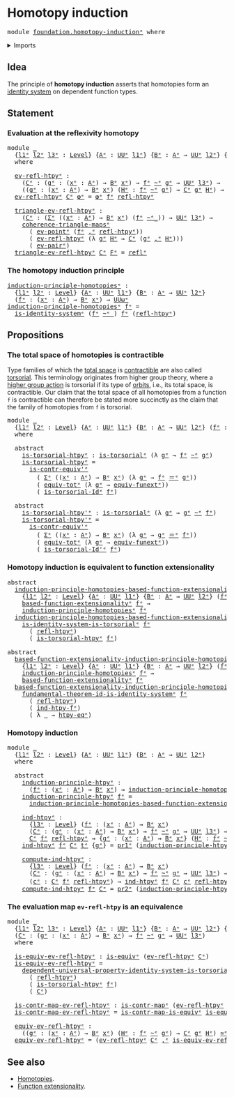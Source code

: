 # Homotopy induction

<pre class="Agda"><a id="31" class="Keyword">module</a> <a id="38" href="foundation.homotopy-induction%25E1%25B5%2589.html" class="Module">foundation.homotopy-inductionᵉ</a> <a id="69" class="Keyword">where</a>
</pre>
<details><summary>Imports</summary>

<pre class="Agda"><a id="125" class="Keyword">open</a> <a id="130" class="Keyword">import</a> <a id="137" href="foundation.dependent-pair-types%25E1%25B5%2589.html" class="Module">foundation.dependent-pair-typesᵉ</a>
<a id="170" class="Keyword">open</a> <a id="175" class="Keyword">import</a> <a id="182" href="foundation.function-extensionality%25E1%25B5%2589.html" class="Module">foundation.function-extensionalityᵉ</a>
<a id="218" class="Keyword">open</a> <a id="223" class="Keyword">import</a> <a id="230" href="foundation.identity-systems%25E1%25B5%2589.html" class="Module">foundation.identity-systemsᵉ</a>
<a id="259" class="Keyword">open</a> <a id="264" class="Keyword">import</a> <a id="271" href="foundation.universal-property-dependent-pair-types%25E1%25B5%2589.html" class="Module">foundation.universal-property-dependent-pair-typesᵉ</a>
<a id="323" class="Keyword">open</a> <a id="328" class="Keyword">import</a> <a id="335" href="foundation.universal-property-identity-systems%25E1%25B5%2589.html" class="Module">foundation.universal-property-identity-systemsᵉ</a>
<a id="383" class="Keyword">open</a> <a id="388" class="Keyword">import</a> <a id="395" href="foundation.universe-levels%25E1%25B5%2589.html" class="Module">foundation.universe-levelsᵉ</a>

<a id="424" class="Keyword">open</a> <a id="429" class="Keyword">import</a> <a id="436" href="foundation-core.commuting-triangles-of-maps%25E1%25B5%2589.html" class="Module">foundation-core.commuting-triangles-of-mapsᵉ</a>
<a id="481" class="Keyword">open</a> <a id="486" class="Keyword">import</a> <a id="493" href="foundation-core.contractible-maps%25E1%25B5%2589.html" class="Module">foundation-core.contractible-mapsᵉ</a>
<a id="528" class="Keyword">open</a> <a id="533" class="Keyword">import</a> <a id="540" href="foundation-core.contractible-types%25E1%25B5%2589.html" class="Module">foundation-core.contractible-typesᵉ</a>
<a id="576" class="Keyword">open</a> <a id="581" class="Keyword">import</a> <a id="588" href="foundation-core.equivalences%25E1%25B5%2589.html" class="Module">foundation-core.equivalencesᵉ</a>
<a id="618" class="Keyword">open</a> <a id="623" class="Keyword">import</a> <a id="630" href="foundation-core.function-types%25E1%25B5%2589.html" class="Module">foundation-core.function-typesᵉ</a>
<a id="662" class="Keyword">open</a> <a id="667" class="Keyword">import</a> <a id="674" href="foundation-core.functoriality-dependent-pair-types%25E1%25B5%2589.html" class="Module">foundation-core.functoriality-dependent-pair-typesᵉ</a>
<a id="726" class="Keyword">open</a> <a id="731" class="Keyword">import</a> <a id="738" href="foundation-core.homotopies%25E1%25B5%2589.html" class="Module">foundation-core.homotopiesᵉ</a>
<a id="766" class="Keyword">open</a> <a id="771" class="Keyword">import</a> <a id="778" href="foundation-core.identity-types%25E1%25B5%2589.html" class="Module">foundation-core.identity-typesᵉ</a>
<a id="810" class="Keyword">open</a> <a id="815" class="Keyword">import</a> <a id="822" href="foundation-core.torsorial-type-families%25E1%25B5%2589.html" class="Module">foundation-core.torsorial-type-familiesᵉ</a>
</pre>
</details>

## Idea

The principle of **homotopy induction** asserts that homotopies form an
[identity system](foundation.identity-systems.md) on dependent function types.

## Statement

### Evaluation at the reflexivity homotopy

<pre class="Agda"><a id="1107" class="Keyword">module</a> <a id="1114" href="foundation.homotopy-induction%25E1%25B5%2589.html#1114" class="Module">_</a>
  <a id="1118" class="Symbol">{</a><a id="1119" href="foundation.homotopy-induction%25E1%25B5%2589.html#1119" class="Bound">l1ᵉ</a> <a id="1123" href="foundation.homotopy-induction%25E1%25B5%2589.html#1123" class="Bound">l2ᵉ</a> <a id="1127" href="foundation.homotopy-induction%25E1%25B5%2589.html#1127" class="Bound">l3ᵉ</a> <a id="1131" class="Symbol">:</a> <a id="1133" href="Agda.Primitive.html#742" class="Postulate">Level</a><a id="1138" class="Symbol">}</a> <a id="1140" class="Symbol">{</a><a id="1141" href="foundation.homotopy-induction%25E1%25B5%2589.html#1141" class="Bound">Aᵉ</a> <a id="1144" class="Symbol">:</a> <a id="1146" href="Agda.Primitive.html#429" class="Primitive">UUᵉ</a> <a id="1150" href="foundation.homotopy-induction%25E1%25B5%2589.html#1119" class="Bound">l1ᵉ</a><a id="1153" class="Symbol">}</a> <a id="1155" class="Symbol">{</a><a id="1156" href="foundation.homotopy-induction%25E1%25B5%2589.html#1156" class="Bound">Bᵉ</a> <a id="1159" class="Symbol">:</a> <a id="1161" href="foundation.homotopy-induction%25E1%25B5%2589.html#1141" class="Bound">Aᵉ</a> <a id="1164" class="Symbol">→</a> <a id="1166" href="Agda.Primitive.html#429" class="Primitive">UUᵉ</a> <a id="1170" href="foundation.homotopy-induction%25E1%25B5%2589.html#1123" class="Bound">l2ᵉ</a><a id="1173" class="Symbol">}</a> <a id="1175" class="Symbol">{</a><a id="1176" href="foundation.homotopy-induction%25E1%25B5%2589.html#1176" class="Bound">fᵉ</a> <a id="1179" class="Symbol">:</a> <a id="1181" class="Symbol">(</a><a id="1182" href="foundation.homotopy-induction%25E1%25B5%2589.html#1182" class="Bound">xᵉ</a> <a id="1185" class="Symbol">:</a> <a id="1187" href="foundation.homotopy-induction%25E1%25B5%2589.html#1141" class="Bound">Aᵉ</a><a id="1189" class="Symbol">)</a> <a id="1191" class="Symbol">→</a> <a id="1193" href="foundation.homotopy-induction%25E1%25B5%2589.html#1156" class="Bound">Bᵉ</a> <a id="1196" href="foundation.homotopy-induction%25E1%25B5%2589.html#1182" class="Bound">xᵉ</a><a id="1198" class="Symbol">}</a>
  <a id="1202" class="Keyword">where</a>

  <a id="1211" href="foundation.homotopy-induction%25E1%25B5%2589.html#1211" class="Function">ev-refl-htpyᵉ</a> <a id="1225" class="Symbol">:</a>
    <a id="1231" class="Symbol">(</a><a id="1232" href="foundation.homotopy-induction%25E1%25B5%2589.html#1232" class="Bound">Cᵉ</a> <a id="1235" class="Symbol">:</a> <a id="1237" class="Symbol">(</a><a id="1238" href="foundation.homotopy-induction%25E1%25B5%2589.html#1238" class="Bound">gᵉ</a> <a id="1241" class="Symbol">:</a> <a id="1243" class="Symbol">(</a><a id="1244" href="foundation.homotopy-induction%25E1%25B5%2589.html#1244" class="Bound">xᵉ</a> <a id="1247" class="Symbol">:</a> <a id="1249" href="foundation.homotopy-induction%25E1%25B5%2589.html#1141" class="Bound">Aᵉ</a><a id="1251" class="Symbol">)</a> <a id="1253" class="Symbol">→</a> <a id="1255" href="foundation.homotopy-induction%25E1%25B5%2589.html#1156" class="Bound">Bᵉ</a> <a id="1258" href="foundation.homotopy-induction%25E1%25B5%2589.html#1244" class="Bound">xᵉ</a><a id="1260" class="Symbol">)</a> <a id="1262" class="Symbol">→</a> <a id="1264" href="foundation.homotopy-induction%25E1%25B5%2589.html#1176" class="Bound">fᵉ</a> <a id="1267" href="foundation-core.homotopies%25E1%25B5%2589.html#2800" class="Function Operator">~ᵉ</a> <a id="1270" href="foundation.homotopy-induction%25E1%25B5%2589.html#1238" class="Bound">gᵉ</a> <a id="1273" class="Symbol">→</a> <a id="1275" href="Agda.Primitive.html#429" class="Primitive">UUᵉ</a> <a id="1279" href="foundation.homotopy-induction%25E1%25B5%2589.html#1127" class="Bound">l3ᵉ</a><a id="1282" class="Symbol">)</a> <a id="1284" class="Symbol">→</a>
    <a id="1290" class="Symbol">((</a><a id="1292" href="foundation.homotopy-induction%25E1%25B5%2589.html#1292" class="Bound">gᵉ</a> <a id="1295" class="Symbol">:</a> <a id="1297" class="Symbol">(</a><a id="1298" href="foundation.homotopy-induction%25E1%25B5%2589.html#1298" class="Bound">xᵉ</a> <a id="1301" class="Symbol">:</a> <a id="1303" href="foundation.homotopy-induction%25E1%25B5%2589.html#1141" class="Bound">Aᵉ</a><a id="1305" class="Symbol">)</a> <a id="1307" class="Symbol">→</a> <a id="1309" href="foundation.homotopy-induction%25E1%25B5%2589.html#1156" class="Bound">Bᵉ</a> <a id="1312" href="foundation.homotopy-induction%25E1%25B5%2589.html#1298" class="Bound">xᵉ</a><a id="1314" class="Symbol">)</a> <a id="1316" class="Symbol">(</a><a id="1317" href="foundation.homotopy-induction%25E1%25B5%2589.html#1317" class="Bound">Hᵉ</a> <a id="1320" class="Symbol">:</a> <a id="1322" href="foundation.homotopy-induction%25E1%25B5%2589.html#1176" class="Bound">fᵉ</a> <a id="1325" href="foundation-core.homotopies%25E1%25B5%2589.html#2800" class="Function Operator">~ᵉ</a> <a id="1328" href="foundation.homotopy-induction%25E1%25B5%2589.html#1292" class="Bound">gᵉ</a><a id="1330" class="Symbol">)</a> <a id="1332" class="Symbol">→</a> <a id="1334" href="foundation.homotopy-induction%25E1%25B5%2589.html#1232" class="Bound">Cᵉ</a> <a id="1337" href="foundation.homotopy-induction%25E1%25B5%2589.html#1292" class="Bound">gᵉ</a> <a id="1340" href="foundation.homotopy-induction%25E1%25B5%2589.html#1317" class="Bound">Hᵉ</a><a id="1342" class="Symbol">)</a> <a id="1344" class="Symbol">→</a> <a id="1346" href="foundation.homotopy-induction%25E1%25B5%2589.html#1232" class="Bound">Cᵉ</a> <a id="1349" href="foundation.homotopy-induction%25E1%25B5%2589.html#1176" class="Bound">fᵉ</a> <a id="1352" href="foundation-core.homotopies%25E1%25B5%2589.html#3017" class="Function">refl-htpyᵉ</a>
  <a id="1365" href="foundation.homotopy-induction%25E1%25B5%2589.html#1211" class="Function">ev-refl-htpyᵉ</a> <a id="1379" href="foundation.homotopy-induction%25E1%25B5%2589.html#1379" class="Bound">Cᵉ</a> <a id="1382" href="foundation.homotopy-induction%25E1%25B5%2589.html#1382" class="Bound">φᵉ</a> <a id="1385" class="Symbol">=</a> <a id="1387" href="foundation.homotopy-induction%25E1%25B5%2589.html#1382" class="Bound">φᵉ</a> <a id="1390" href="foundation.homotopy-induction%25E1%25B5%2589.html#1176" class="Bound">fᵉ</a> <a id="1393" href="foundation-core.homotopies%25E1%25B5%2589.html#3017" class="Function">refl-htpyᵉ</a>

  <a id="1407" href="foundation.homotopy-induction%25E1%25B5%2589.html#1407" class="Function">triangle-ev-refl-htpyᵉ</a> <a id="1430" class="Symbol">:</a>
    <a id="1436" class="Symbol">(</a><a id="1437" href="foundation.homotopy-induction%25E1%25B5%2589.html#1437" class="Bound">Cᵉ</a> <a id="1440" class="Symbol">:</a> <a id="1442" class="Symbol">(</a><a id="1443" href="foundation.dependent-pair-types%25E1%25B5%2589.html#585" class="Record">Σᵉ</a> <a id="1446" class="Symbol">((</a><a id="1448" href="foundation.homotopy-induction%25E1%25B5%2589.html#1448" class="Bound">xᵉ</a> <a id="1451" class="Symbol">:</a> <a id="1453" href="foundation.homotopy-induction%25E1%25B5%2589.html#1141" class="Bound">Aᵉ</a><a id="1455" class="Symbol">)</a> <a id="1457" class="Symbol">→</a> <a id="1459" href="foundation.homotopy-induction%25E1%25B5%2589.html#1156" class="Bound">Bᵉ</a> <a id="1462" href="foundation.homotopy-induction%25E1%25B5%2589.html#1448" class="Bound">xᵉ</a><a id="1464" class="Symbol">)</a> <a id="1466" class="Symbol">(</a><a id="1467" href="foundation.homotopy-induction%25E1%25B5%2589.html#1176" class="Bound">fᵉ</a> <a id="1470" href="foundation-core.homotopies%25E1%25B5%2589.html#2800" class="Function Operator">~ᵉ_</a><a id="1473" class="Symbol">))</a> <a id="1476" class="Symbol">→</a> <a id="1478" href="Agda.Primitive.html#429" class="Primitive">UUᵉ</a> <a id="1482" href="foundation.homotopy-induction%25E1%25B5%2589.html#1127" class="Bound">l3ᵉ</a><a id="1485" class="Symbol">)</a> <a id="1487" class="Symbol">→</a>
    <a id="1493" href="foundation-core.commuting-triangles-of-maps%25E1%25B5%2589.html#886" class="Function">coherence-triangle-mapsᵉ</a>
      <a id="1524" class="Symbol">(</a> <a id="1526" href="foundation-core.function-types%25E1%25B5%2589.html#741" class="Function">ev-pointᵉ</a> <a id="1536" class="Symbol">(</a><a id="1537" href="foundation.homotopy-induction%25E1%25B5%2589.html#1176" class="Bound">fᵉ</a> <a id="1540" href="foundation.dependent-pair-types%25E1%25B5%2589.html#788" class="InductiveConstructor Operator">,ᵉ</a> <a id="1543" href="foundation-core.homotopies%25E1%25B5%2589.html#3017" class="Function">refl-htpyᵉ</a><a id="1553" class="Symbol">))</a>
      <a id="1562" class="Symbol">(</a> <a id="1564" href="foundation.homotopy-induction%25E1%25B5%2589.html#1211" class="Function">ev-refl-htpyᵉ</a> <a id="1578" class="Symbol">(λ</a> <a id="1581" href="foundation.homotopy-induction%25E1%25B5%2589.html#1581" class="Bound">gᵉ</a> <a id="1584" href="foundation.homotopy-induction%25E1%25B5%2589.html#1584" class="Bound">Hᵉ</a> <a id="1587" class="Symbol">→</a> <a id="1589" href="foundation.homotopy-induction%25E1%25B5%2589.html#1437" class="Bound">Cᵉ</a> <a id="1592" class="Symbol">(</a><a id="1593" href="foundation.homotopy-induction%25E1%25B5%2589.html#1581" class="Bound">gᵉ</a> <a id="1596" href="foundation.dependent-pair-types%25E1%25B5%2589.html#788" class="InductiveConstructor Operator">,ᵉ</a> <a id="1599" href="foundation.homotopy-induction%25E1%25B5%2589.html#1584" class="Bound">Hᵉ</a><a id="1601" class="Symbol">)))</a>
      <a id="1611" class="Symbol">(</a> <a id="1613" href="foundation.dependent-pair-types%25E1%25B5%2589.html#1350" class="Function">ev-pairᵉ</a><a id="1621" class="Symbol">)</a>
  <a id="1625" href="foundation.homotopy-induction%25E1%25B5%2589.html#1407" class="Function">triangle-ev-refl-htpyᵉ</a> <a id="1648" href="foundation.homotopy-induction%25E1%25B5%2589.html#1648" class="Bound">Cᵉ</a> <a id="1651" href="foundation.homotopy-induction%25E1%25B5%2589.html#1651" class="Bound">Fᵉ</a> <a id="1654" class="Symbol">=</a> <a id="1656" href="foundation-core.identity-types%25E1%25B5%2589.html#2694" class="InductiveConstructor">reflᵉ</a>
</pre>
### The homotopy induction principle

<pre class="Agda"><a id="induction-principle-homotopiesᵉ"></a><a id="1713" href="foundation.homotopy-induction%25E1%25B5%2589.html#1713" class="Function">induction-principle-homotopiesᵉ</a> <a id="1745" class="Symbol">:</a>
  <a id="1749" class="Symbol">{</a><a id="1750" href="foundation.homotopy-induction%25E1%25B5%2589.html#1750" class="Bound">l1ᵉ</a> <a id="1754" href="foundation.homotopy-induction%25E1%25B5%2589.html#1754" class="Bound">l2ᵉ</a> <a id="1758" class="Symbol">:</a> <a id="1760" href="Agda.Primitive.html#742" class="Postulate">Level</a><a id="1765" class="Symbol">}</a> <a id="1767" class="Symbol">{</a><a id="1768" href="foundation.homotopy-induction%25E1%25B5%2589.html#1768" class="Bound">Aᵉ</a> <a id="1771" class="Symbol">:</a> <a id="1773" href="Agda.Primitive.html#429" class="Primitive">UUᵉ</a> <a id="1777" href="foundation.homotopy-induction%25E1%25B5%2589.html#1750" class="Bound">l1ᵉ</a><a id="1780" class="Symbol">}</a> <a id="1782" class="Symbol">{</a><a id="1783" href="foundation.homotopy-induction%25E1%25B5%2589.html#1783" class="Bound">Bᵉ</a> <a id="1786" class="Symbol">:</a> <a id="1788" href="foundation.homotopy-induction%25E1%25B5%2589.html#1768" class="Bound">Aᵉ</a> <a id="1791" class="Symbol">→</a> <a id="1793" href="Agda.Primitive.html#429" class="Primitive">UUᵉ</a> <a id="1797" href="foundation.homotopy-induction%25E1%25B5%2589.html#1754" class="Bound">l2ᵉ</a><a id="1800" class="Symbol">}</a>
  <a id="1804" class="Symbol">(</a><a id="1805" href="foundation.homotopy-induction%25E1%25B5%2589.html#1805" class="Bound">fᵉ</a> <a id="1808" class="Symbol">:</a> <a id="1810" class="Symbol">(</a><a id="1811" href="foundation.homotopy-induction%25E1%25B5%2589.html#1811" class="Bound">xᵉ</a> <a id="1814" class="Symbol">:</a> <a id="1816" href="foundation.homotopy-induction%25E1%25B5%2589.html#1768" class="Bound">Aᵉ</a><a id="1818" class="Symbol">)</a> <a id="1820" class="Symbol">→</a> <a id="1822" href="foundation.homotopy-induction%25E1%25B5%2589.html#1783" class="Bound">Bᵉ</a> <a id="1825" href="foundation.homotopy-induction%25E1%25B5%2589.html#1811" class="Bound">xᵉ</a><a id="1827" class="Symbol">)</a> <a id="1829" class="Symbol">→</a> <a id="1831" href="Agda.Primitive.html#553" class="Primitive">UUωᵉ</a>
<a id="1836" href="foundation.homotopy-induction%25E1%25B5%2589.html#1713" class="Function">induction-principle-homotopiesᵉ</a> <a id="1868" href="foundation.homotopy-induction%25E1%25B5%2589.html#1868" class="Bound">fᵉ</a> <a id="1871" class="Symbol">=</a>
  <a id="1875" href="foundation.identity-systems%25E1%25B5%2589.html#2158" class="Function">is-identity-systemᵉ</a> <a id="1895" class="Symbol">(</a><a id="1896" href="foundation.homotopy-induction%25E1%25B5%2589.html#1868" class="Bound">fᵉ</a> <a id="1899" href="foundation-core.homotopies%25E1%25B5%2589.html#2800" class="Function Operator">~ᵉ_</a><a id="1902" class="Symbol">)</a> <a id="1904" href="foundation.homotopy-induction%25E1%25B5%2589.html#1868" class="Bound">fᵉ</a> <a id="1907" class="Symbol">(</a><a id="1908" href="foundation-core.homotopies%25E1%25B5%2589.html#3017" class="Function">refl-htpyᵉ</a><a id="1918" class="Symbol">)</a>
</pre>
## Propositions

### The total space of homotopies is contractible

Type families of which the [total space](foundation.dependent-pair-types.md) is
[contractible](foundation-core.contractible-types.md) are also called
[torsorial](foundation-core.torsorial-type-families.md). This terminology
originates from higher group theory, where a
[higher group action](higher-group-theory.higher-group-actions.md) is torsorial
if its type of [orbits](higher-group-theory.orbits-higher-group-actions.md),
i.e., its total space, is contractible. Our claim that the total space of all
homotopies from a function `f` is contractible can therefore be stated more
succinctly as the claim that the family of homotopies from `f` is torsorial.

<pre class="Agda"><a id="2659" class="Keyword">module</a> <a id="2666" href="foundation.homotopy-induction%25E1%25B5%2589.html#2666" class="Module">_</a>
  <a id="2670" class="Symbol">{</a><a id="2671" href="foundation.homotopy-induction%25E1%25B5%2589.html#2671" class="Bound">l1ᵉ</a> <a id="2675" href="foundation.homotopy-induction%25E1%25B5%2589.html#2675" class="Bound">l2ᵉ</a> <a id="2679" class="Symbol">:</a> <a id="2681" href="Agda.Primitive.html#742" class="Postulate">Level</a><a id="2686" class="Symbol">}</a> <a id="2688" class="Symbol">{</a><a id="2689" href="foundation.homotopy-induction%25E1%25B5%2589.html#2689" class="Bound">Aᵉ</a> <a id="2692" class="Symbol">:</a> <a id="2694" href="Agda.Primitive.html#429" class="Primitive">UUᵉ</a> <a id="2698" href="foundation.homotopy-induction%25E1%25B5%2589.html#2671" class="Bound">l1ᵉ</a><a id="2701" class="Symbol">}</a> <a id="2703" class="Symbol">{</a><a id="2704" href="foundation.homotopy-induction%25E1%25B5%2589.html#2704" class="Bound">Bᵉ</a> <a id="2707" class="Symbol">:</a> <a id="2709" href="foundation.homotopy-induction%25E1%25B5%2589.html#2689" class="Bound">Aᵉ</a> <a id="2712" class="Symbol">→</a> <a id="2714" href="Agda.Primitive.html#429" class="Primitive">UUᵉ</a> <a id="2718" href="foundation.homotopy-induction%25E1%25B5%2589.html#2675" class="Bound">l2ᵉ</a><a id="2721" class="Symbol">}</a> <a id="2723" class="Symbol">(</a><a id="2724" href="foundation.homotopy-induction%25E1%25B5%2589.html#2724" class="Bound">fᵉ</a> <a id="2727" class="Symbol">:</a> <a id="2729" class="Symbol">(</a><a id="2730" href="foundation.homotopy-induction%25E1%25B5%2589.html#2730" class="Bound">xᵉ</a> <a id="2733" class="Symbol">:</a> <a id="2735" href="foundation.homotopy-induction%25E1%25B5%2589.html#2689" class="Bound">Aᵉ</a><a id="2737" class="Symbol">)</a> <a id="2739" class="Symbol">→</a> <a id="2741" href="foundation.homotopy-induction%25E1%25B5%2589.html#2704" class="Bound">Bᵉ</a> <a id="2744" href="foundation.homotopy-induction%25E1%25B5%2589.html#2730" class="Bound">xᵉ</a><a id="2746" class="Symbol">)</a>
  <a id="2750" class="Keyword">where</a>

  <a id="2759" class="Keyword">abstract</a>
    <a id="2772" href="foundation.homotopy-induction%25E1%25B5%2589.html#2772" class="Function">is-torsorial-htpyᵉ</a> <a id="2791" class="Symbol">:</a> <a id="2793" href="foundation-core.torsorial-type-families%25E1%25B5%2589.html#2479" class="Function">is-torsorialᵉ</a> <a id="2807" class="Symbol">(λ</a> <a id="2810" href="foundation.homotopy-induction%25E1%25B5%2589.html#2810" class="Bound">gᵉ</a> <a id="2813" class="Symbol">→</a> <a id="2815" href="foundation.homotopy-induction%25E1%25B5%2589.html#2724" class="Bound">fᵉ</a> <a id="2818" href="foundation-core.homotopies%25E1%25B5%2589.html#2800" class="Function Operator">~ᵉ</a> <a id="2821" href="foundation.homotopy-induction%25E1%25B5%2589.html#2810" class="Bound">gᵉ</a><a id="2823" class="Symbol">)</a>
    <a id="2829" href="foundation.homotopy-induction%25E1%25B5%2589.html#2772" class="Function">is-torsorial-htpyᵉ</a> <a id="2848" class="Symbol">=</a>
      <a id="2856" href="foundation-core.contractible-types%25E1%25B5%2589.html#3162" class="Function">is-contr-equiv&#39;ᵉ</a>
        <a id="2881" class="Symbol">(</a> <a id="2883" href="foundation.dependent-pair-types%25E1%25B5%2589.html#585" class="Record">Σᵉ</a> <a id="2886" class="Symbol">((</a><a id="2888" href="foundation.homotopy-induction%25E1%25B5%2589.html#2888" class="Bound">xᵉ</a> <a id="2891" class="Symbol">:</a> <a id="2893" href="foundation.homotopy-induction%25E1%25B5%2589.html#2689" class="Bound">Aᵉ</a><a id="2895" class="Symbol">)</a> <a id="2897" class="Symbol">→</a> <a id="2899" href="foundation.homotopy-induction%25E1%25B5%2589.html#2704" class="Bound">Bᵉ</a> <a id="2902" href="foundation.homotopy-induction%25E1%25B5%2589.html#2888" class="Bound">xᵉ</a><a id="2904" class="Symbol">)</a> <a id="2906" class="Symbol">(λ</a> <a id="2909" href="foundation.homotopy-induction%25E1%25B5%2589.html#2909" class="Bound">gᵉ</a> <a id="2912" class="Symbol">→</a> <a id="2914" href="foundation.homotopy-induction%25E1%25B5%2589.html#2724" class="Bound">fᵉ</a> <a id="2917" href="foundation-core.identity-types%25E1%25B5%2589.html#2730" class="Function Operator">＝ᵉ</a> <a id="2920" href="foundation.homotopy-induction%25E1%25B5%2589.html#2909" class="Bound">gᵉ</a><a id="2922" class="Symbol">))</a>
        <a id="2933" class="Symbol">(</a> <a id="2935" href="foundation-core.functoriality-dependent-pair-types%25E1%25B5%2589.html#7790" class="Function">equiv-totᵉ</a> <a id="2946" class="Symbol">(λ</a> <a id="2949" href="foundation.homotopy-induction%25E1%25B5%2589.html#2949" class="Bound">gᵉ</a> <a id="2952" class="Symbol">→</a> <a id="2954" href="foundation.function-extensionality%25E1%25B5%2589.html#4590" class="Function">equiv-funextᵉ</a><a id="2967" class="Symbol">))</a>
        <a id="2978" class="Symbol">(</a> <a id="2980" href="foundation-core.torsorial-type-families%25E1%25B5%2589.html#2927" class="Function">is-torsorial-Idᵉ</a> <a id="2997" href="foundation.homotopy-induction%25E1%25B5%2589.html#2724" class="Bound">fᵉ</a><a id="2999" class="Symbol">)</a>

  <a id="3004" class="Keyword">abstract</a>
    <a id="3017" href="foundation.homotopy-induction%25E1%25B5%2589.html#3017" class="Function">is-torsorial-htpy&#39;ᵉ</a> <a id="3037" class="Symbol">:</a> <a id="3039" href="foundation-core.torsorial-type-families%25E1%25B5%2589.html#2479" class="Function">is-torsorialᵉ</a> <a id="3053" class="Symbol">(λ</a> <a id="3056" href="foundation.homotopy-induction%25E1%25B5%2589.html#3056" class="Bound">gᵉ</a> <a id="3059" class="Symbol">→</a> <a id="3061" href="foundation.homotopy-induction%25E1%25B5%2589.html#3056" class="Bound">gᵉ</a> <a id="3064" href="foundation-core.homotopies%25E1%25B5%2589.html#2800" class="Function Operator">~ᵉ</a> <a id="3067" href="foundation.homotopy-induction%25E1%25B5%2589.html#2724" class="Bound">fᵉ</a><a id="3069" class="Symbol">)</a>
    <a id="3075" href="foundation.homotopy-induction%25E1%25B5%2589.html#3017" class="Function">is-torsorial-htpy&#39;ᵉ</a> <a id="3095" class="Symbol">=</a>
      <a id="3103" href="foundation-core.contractible-types%25E1%25B5%2589.html#3162" class="Function">is-contr-equiv&#39;ᵉ</a>
        <a id="3128" class="Symbol">(</a> <a id="3130" href="foundation.dependent-pair-types%25E1%25B5%2589.html#585" class="Record">Σᵉ</a> <a id="3133" class="Symbol">((</a><a id="3135" href="foundation.homotopy-induction%25E1%25B5%2589.html#3135" class="Bound">xᵉ</a> <a id="3138" class="Symbol">:</a> <a id="3140" href="foundation.homotopy-induction%25E1%25B5%2589.html#2689" class="Bound">Aᵉ</a><a id="3142" class="Symbol">)</a> <a id="3144" class="Symbol">→</a> <a id="3146" href="foundation.homotopy-induction%25E1%25B5%2589.html#2704" class="Bound">Bᵉ</a> <a id="3149" href="foundation.homotopy-induction%25E1%25B5%2589.html#3135" class="Bound">xᵉ</a><a id="3151" class="Symbol">)</a> <a id="3153" class="Symbol">(λ</a> <a id="3156" href="foundation.homotopy-induction%25E1%25B5%2589.html#3156" class="Bound">gᵉ</a> <a id="3159" class="Symbol">→</a> <a id="3161" href="foundation.homotopy-induction%25E1%25B5%2589.html#3156" class="Bound">gᵉ</a> <a id="3164" href="foundation-core.identity-types%25E1%25B5%2589.html#2730" class="Function Operator">＝ᵉ</a> <a id="3167" href="foundation.homotopy-induction%25E1%25B5%2589.html#2724" class="Bound">fᵉ</a><a id="3169" class="Symbol">))</a>
        <a id="3180" class="Symbol">(</a> <a id="3182" href="foundation-core.functoriality-dependent-pair-types%25E1%25B5%2589.html#7790" class="Function">equiv-totᵉ</a> <a id="3193" class="Symbol">(λ</a> <a id="3196" href="foundation.homotopy-induction%25E1%25B5%2589.html#3196" class="Bound">gᵉ</a> <a id="3199" class="Symbol">→</a> <a id="3201" href="foundation.function-extensionality%25E1%25B5%2589.html#4590" class="Function">equiv-funextᵉ</a><a id="3214" class="Symbol">))</a>
        <a id="3225" class="Symbol">(</a> <a id="3227" href="foundation-core.torsorial-type-families%25E1%25B5%2589.html#3149" class="Function">is-torsorial-Id&#39;ᵉ</a> <a id="3245" href="foundation.homotopy-induction%25E1%25B5%2589.html#2724" class="Bound">fᵉ</a><a id="3247" class="Symbol">)</a>
</pre>
### Homotopy induction is equivalent to function extensionality

<pre class="Agda"><a id="3327" class="Keyword">abstract</a>
  <a id="induction-principle-homotopies-based-function-extensionalityᵉ"></a><a id="3338" href="foundation.homotopy-induction%25E1%25B5%2589.html#3338" class="Function">induction-principle-homotopies-based-function-extensionalityᵉ</a> <a id="3400" class="Symbol">:</a>
    <a id="3406" class="Symbol">{</a><a id="3407" href="foundation.homotopy-induction%25E1%25B5%2589.html#3407" class="Bound">l1ᵉ</a> <a id="3411" href="foundation.homotopy-induction%25E1%25B5%2589.html#3411" class="Bound">l2ᵉ</a> <a id="3415" class="Symbol">:</a> <a id="3417" href="Agda.Primitive.html#742" class="Postulate">Level</a><a id="3422" class="Symbol">}</a> <a id="3424" class="Symbol">{</a><a id="3425" href="foundation.homotopy-induction%25E1%25B5%2589.html#3425" class="Bound">Aᵉ</a> <a id="3428" class="Symbol">:</a> <a id="3430" href="Agda.Primitive.html#429" class="Primitive">UUᵉ</a> <a id="3434" href="foundation.homotopy-induction%25E1%25B5%2589.html#3407" class="Bound">l1ᵉ</a><a id="3437" class="Symbol">}</a> <a id="3439" class="Symbol">{</a><a id="3440" href="foundation.homotopy-induction%25E1%25B5%2589.html#3440" class="Bound">Bᵉ</a> <a id="3443" class="Symbol">:</a> <a id="3445" href="foundation.homotopy-induction%25E1%25B5%2589.html#3425" class="Bound">Aᵉ</a> <a id="3448" class="Symbol">→</a> <a id="3450" href="Agda.Primitive.html#429" class="Primitive">UUᵉ</a> <a id="3454" href="foundation.homotopy-induction%25E1%25B5%2589.html#3411" class="Bound">l2ᵉ</a><a id="3457" class="Symbol">}</a> <a id="3459" class="Symbol">(</a><a id="3460" href="foundation.homotopy-induction%25E1%25B5%2589.html#3460" class="Bound">fᵉ</a> <a id="3463" class="Symbol">:</a> <a id="3465" class="Symbol">(</a><a id="3466" href="foundation.homotopy-induction%25E1%25B5%2589.html#3466" class="Bound">xᵉ</a> <a id="3469" class="Symbol">:</a> <a id="3471" href="foundation.homotopy-induction%25E1%25B5%2589.html#3425" class="Bound">Aᵉ</a><a id="3473" class="Symbol">)</a> <a id="3475" class="Symbol">→</a> <a id="3477" href="foundation.homotopy-induction%25E1%25B5%2589.html#3440" class="Bound">Bᵉ</a> <a id="3480" href="foundation.homotopy-induction%25E1%25B5%2589.html#3466" class="Bound">xᵉ</a><a id="3482" class="Symbol">)</a> <a id="3484" class="Symbol">→</a>
    <a id="3490" href="foundation.function-extensionality%25E1%25B5%2589.html#2840" class="Function">based-function-extensionalityᵉ</a> <a id="3521" href="foundation.homotopy-induction%25E1%25B5%2589.html#3460" class="Bound">fᵉ</a> <a id="3524" class="Symbol">→</a>
    <a id="3530" href="foundation.homotopy-induction%25E1%25B5%2589.html#1713" class="Function">induction-principle-homotopiesᵉ</a> <a id="3562" href="foundation.homotopy-induction%25E1%25B5%2589.html#3460" class="Bound">fᵉ</a>
  <a id="3567" href="foundation.homotopy-induction%25E1%25B5%2589.html#3338" class="Function">induction-principle-homotopies-based-function-extensionalityᵉ</a> <a id="3629" href="foundation.homotopy-induction%25E1%25B5%2589.html#3629" class="Bound">fᵉ</a> <a id="3632" href="foundation.homotopy-induction%25E1%25B5%2589.html#3632" class="Bound">funext-fᵉ</a> <a id="3642" class="Symbol">=</a>
    <a id="3648" href="foundation.identity-systems%25E1%25B5%2589.html#3444" class="Function">is-identity-system-is-torsorialᵉ</a> <a id="3681" href="foundation.homotopy-induction%25E1%25B5%2589.html#3629" class="Bound">fᵉ</a>
      <a id="3690" class="Symbol">(</a> <a id="3692" href="foundation-core.homotopies%25E1%25B5%2589.html#3017" class="Function">refl-htpyᵉ</a><a id="3702" class="Symbol">)</a>
      <a id="3710" class="Symbol">(</a> <a id="3712" href="foundation.homotopy-induction%25E1%25B5%2589.html#2772" class="Function">is-torsorial-htpyᵉ</a> <a id="3731" href="foundation.homotopy-induction%25E1%25B5%2589.html#3629" class="Bound">fᵉ</a><a id="3733" class="Symbol">)</a>

<a id="3736" class="Keyword">abstract</a>
  <a id="based-function-extensionality-induction-principle-homotopiesᵉ"></a><a id="3747" href="foundation.homotopy-induction%25E1%25B5%2589.html#3747" class="Function">based-function-extensionality-induction-principle-homotopiesᵉ</a> <a id="3809" class="Symbol">:</a>
    <a id="3815" class="Symbol">{</a><a id="3816" href="foundation.homotopy-induction%25E1%25B5%2589.html#3816" class="Bound">l1ᵉ</a> <a id="3820" href="foundation.homotopy-induction%25E1%25B5%2589.html#3820" class="Bound">l2ᵉ</a> <a id="3824" class="Symbol">:</a> <a id="3826" href="Agda.Primitive.html#742" class="Postulate">Level</a><a id="3831" class="Symbol">}</a> <a id="3833" class="Symbol">{</a><a id="3834" href="foundation.homotopy-induction%25E1%25B5%2589.html#3834" class="Bound">Aᵉ</a> <a id="3837" class="Symbol">:</a> <a id="3839" href="Agda.Primitive.html#429" class="Primitive">UUᵉ</a> <a id="3843" href="foundation.homotopy-induction%25E1%25B5%2589.html#3816" class="Bound">l1ᵉ</a><a id="3846" class="Symbol">}</a> <a id="3848" class="Symbol">{</a><a id="3849" href="foundation.homotopy-induction%25E1%25B5%2589.html#3849" class="Bound">Bᵉ</a> <a id="3852" class="Symbol">:</a> <a id="3854" href="foundation.homotopy-induction%25E1%25B5%2589.html#3834" class="Bound">Aᵉ</a> <a id="3857" class="Symbol">→</a> <a id="3859" href="Agda.Primitive.html#429" class="Primitive">UUᵉ</a> <a id="3863" href="foundation.homotopy-induction%25E1%25B5%2589.html#3820" class="Bound">l2ᵉ</a><a id="3866" class="Symbol">}</a> <a id="3868" class="Symbol">(</a><a id="3869" href="foundation.homotopy-induction%25E1%25B5%2589.html#3869" class="Bound">fᵉ</a> <a id="3872" class="Symbol">:</a> <a id="3874" class="Symbol">(</a><a id="3875" href="foundation.homotopy-induction%25E1%25B5%2589.html#3875" class="Bound">xᵉ</a> <a id="3878" class="Symbol">:</a> <a id="3880" href="foundation.homotopy-induction%25E1%25B5%2589.html#3834" class="Bound">Aᵉ</a><a id="3882" class="Symbol">)</a> <a id="3884" class="Symbol">→</a> <a id="3886" href="foundation.homotopy-induction%25E1%25B5%2589.html#3849" class="Bound">Bᵉ</a> <a id="3889" href="foundation.homotopy-induction%25E1%25B5%2589.html#3875" class="Bound">xᵉ</a><a id="3891" class="Symbol">)</a> <a id="3893" class="Symbol">→</a>
    <a id="3899" href="foundation.homotopy-induction%25E1%25B5%2589.html#1713" class="Function">induction-principle-homotopiesᵉ</a> <a id="3931" href="foundation.homotopy-induction%25E1%25B5%2589.html#3869" class="Bound">fᵉ</a> <a id="3934" class="Symbol">→</a>
    <a id="3940" href="foundation.function-extensionality%25E1%25B5%2589.html#2840" class="Function">based-function-extensionalityᵉ</a> <a id="3971" href="foundation.homotopy-induction%25E1%25B5%2589.html#3869" class="Bound">fᵉ</a>
  <a id="3976" href="foundation.homotopy-induction%25E1%25B5%2589.html#3747" class="Function">based-function-extensionality-induction-principle-homotopiesᵉ</a> <a id="4038" href="foundation.homotopy-induction%25E1%25B5%2589.html#4038" class="Bound">fᵉ</a> <a id="4041" href="foundation.homotopy-induction%25E1%25B5%2589.html#4041" class="Bound">ind-htpy-fᵉ</a> <a id="4053" class="Symbol">=</a>
    <a id="4059" href="foundation.identity-systems%25E1%25B5%2589.html#4021" class="Function">fundamental-theorem-id-is-identity-systemᵉ</a> <a id="4102" href="foundation.homotopy-induction%25E1%25B5%2589.html#4038" class="Bound">fᵉ</a>
      <a id="4111" class="Symbol">(</a> <a id="4113" href="foundation-core.homotopies%25E1%25B5%2589.html#3017" class="Function">refl-htpyᵉ</a><a id="4123" class="Symbol">)</a>
      <a id="4131" class="Symbol">(</a> <a id="4133" href="foundation.homotopy-induction%25E1%25B5%2589.html#4041" class="Bound">ind-htpy-fᵉ</a><a id="4144" class="Symbol">)</a>
      <a id="4152" class="Symbol">(</a> <a id="4154" class="Symbol">λ</a> <a id="4156" href="foundation.homotopy-induction%25E1%25B5%2589.html#4156" class="Bound">_</a> <a id="4158" class="Symbol">→</a> <a id="4160" href="foundation.function-extensionality%25E1%25B5%2589.html#1919" class="Function">htpy-eqᵉ</a><a id="4168" class="Symbol">)</a>
</pre>
### Homotopy induction

<pre class="Agda"><a id="4207" class="Keyword">module</a> <a id="4214" href="foundation.homotopy-induction%25E1%25B5%2589.html#4214" class="Module">_</a>
  <a id="4218" class="Symbol">{</a><a id="4219" href="foundation.homotopy-induction%25E1%25B5%2589.html#4219" class="Bound">l1ᵉ</a> <a id="4223" href="foundation.homotopy-induction%25E1%25B5%2589.html#4223" class="Bound">l2ᵉ</a> <a id="4227" class="Symbol">:</a> <a id="4229" href="Agda.Primitive.html#742" class="Postulate">Level</a><a id="4234" class="Symbol">}</a> <a id="4236" class="Symbol">{</a><a id="4237" href="foundation.homotopy-induction%25E1%25B5%2589.html#4237" class="Bound">Aᵉ</a> <a id="4240" class="Symbol">:</a> <a id="4242" href="Agda.Primitive.html#429" class="Primitive">UUᵉ</a> <a id="4246" href="foundation.homotopy-induction%25E1%25B5%2589.html#4219" class="Bound">l1ᵉ</a><a id="4249" class="Symbol">}</a> <a id="4251" class="Symbol">{</a><a id="4252" href="foundation.homotopy-induction%25E1%25B5%2589.html#4252" class="Bound">Bᵉ</a> <a id="4255" class="Symbol">:</a> <a id="4257" href="foundation.homotopy-induction%25E1%25B5%2589.html#4237" class="Bound">Aᵉ</a> <a id="4260" class="Symbol">→</a> <a id="4262" href="Agda.Primitive.html#429" class="Primitive">UUᵉ</a> <a id="4266" href="foundation.homotopy-induction%25E1%25B5%2589.html#4223" class="Bound">l2ᵉ</a><a id="4269" class="Symbol">}</a>
  <a id="4273" class="Keyword">where</a>

  <a id="4282" class="Keyword">abstract</a>
    <a id="4295" href="foundation.homotopy-induction%25E1%25B5%2589.html#4295" class="Function">induction-principle-htpyᵉ</a> <a id="4321" class="Symbol">:</a>
      <a id="4329" class="Symbol">(</a><a id="4330" href="foundation.homotopy-induction%25E1%25B5%2589.html#4330" class="Bound">fᵉ</a> <a id="4333" class="Symbol">:</a> <a id="4335" class="Symbol">(</a><a id="4336" href="foundation.homotopy-induction%25E1%25B5%2589.html#4336" class="Bound">xᵉ</a> <a id="4339" class="Symbol">:</a> <a id="4341" href="foundation.homotopy-induction%25E1%25B5%2589.html#4237" class="Bound">Aᵉ</a><a id="4343" class="Symbol">)</a> <a id="4345" class="Symbol">→</a> <a id="4347" href="foundation.homotopy-induction%25E1%25B5%2589.html#4252" class="Bound">Bᵉ</a> <a id="4350" href="foundation.homotopy-induction%25E1%25B5%2589.html#4336" class="Bound">xᵉ</a><a id="4352" class="Symbol">)</a> <a id="4354" class="Symbol">→</a> <a id="4356" href="foundation.homotopy-induction%25E1%25B5%2589.html#1713" class="Function">induction-principle-homotopiesᵉ</a> <a id="4388" href="foundation.homotopy-induction%25E1%25B5%2589.html#4330" class="Bound">fᵉ</a>
    <a id="4395" href="foundation.homotopy-induction%25E1%25B5%2589.html#4295" class="Function">induction-principle-htpyᵉ</a> <a id="4421" href="foundation.homotopy-induction%25E1%25B5%2589.html#4421" class="Bound">fᵉ</a> <a id="4424" class="Symbol">=</a>
      <a id="4432" href="foundation.homotopy-induction%25E1%25B5%2589.html#3338" class="Function">induction-principle-homotopies-based-function-extensionalityᵉ</a> <a id="4494" href="foundation.homotopy-induction%25E1%25B5%2589.html#4421" class="Bound">fᵉ</a> <a id="4497" class="Symbol">(</a><a id="4498" href="foundation.function-extensionality%25E1%25B5%2589.html#4384" class="Function">funextᵉ</a> <a id="4506" href="foundation.homotopy-induction%25E1%25B5%2589.html#4421" class="Bound">fᵉ</a><a id="4508" class="Symbol">)</a>

    <a id="4515" href="foundation.homotopy-induction%25E1%25B5%2589.html#4515" class="Function">ind-htpyᵉ</a> <a id="4525" class="Symbol">:</a>
      <a id="4533" class="Symbol">{</a><a id="4534" href="foundation.homotopy-induction%25E1%25B5%2589.html#4534" class="Bound">l3ᵉ</a> <a id="4538" class="Symbol">:</a> <a id="4540" href="Agda.Primitive.html#742" class="Postulate">Level</a><a id="4545" class="Symbol">}</a> <a id="4547" class="Symbol">(</a><a id="4548" href="foundation.homotopy-induction%25E1%25B5%2589.html#4548" class="Bound">fᵉ</a> <a id="4551" class="Symbol">:</a> <a id="4553" class="Symbol">(</a><a id="4554" href="foundation.homotopy-induction%25E1%25B5%2589.html#4554" class="Bound">xᵉ</a> <a id="4557" class="Symbol">:</a> <a id="4559" href="foundation.homotopy-induction%25E1%25B5%2589.html#4237" class="Bound">Aᵉ</a><a id="4561" class="Symbol">)</a> <a id="4563" class="Symbol">→</a> <a id="4565" href="foundation.homotopy-induction%25E1%25B5%2589.html#4252" class="Bound">Bᵉ</a> <a id="4568" href="foundation.homotopy-induction%25E1%25B5%2589.html#4554" class="Bound">xᵉ</a><a id="4570" class="Symbol">)</a>
      <a id="4578" class="Symbol">(</a><a id="4579" href="foundation.homotopy-induction%25E1%25B5%2589.html#4579" class="Bound">Cᵉ</a> <a id="4582" class="Symbol">:</a> <a id="4584" class="Symbol">(</a><a id="4585" href="foundation.homotopy-induction%25E1%25B5%2589.html#4585" class="Bound">gᵉ</a> <a id="4588" class="Symbol">:</a> <a id="4590" class="Symbol">(</a><a id="4591" href="foundation.homotopy-induction%25E1%25B5%2589.html#4591" class="Bound">xᵉ</a> <a id="4594" class="Symbol">:</a> <a id="4596" href="foundation.homotopy-induction%25E1%25B5%2589.html#4237" class="Bound">Aᵉ</a><a id="4598" class="Symbol">)</a> <a id="4600" class="Symbol">→</a> <a id="4602" href="foundation.homotopy-induction%25E1%25B5%2589.html#4252" class="Bound">Bᵉ</a> <a id="4605" href="foundation.homotopy-induction%25E1%25B5%2589.html#4591" class="Bound">xᵉ</a><a id="4607" class="Symbol">)</a> <a id="4609" class="Symbol">→</a> <a id="4611" href="foundation.homotopy-induction%25E1%25B5%2589.html#4548" class="Bound">fᵉ</a> <a id="4614" href="foundation-core.homotopies%25E1%25B5%2589.html#2800" class="Function Operator">~ᵉ</a> <a id="4617" href="foundation.homotopy-induction%25E1%25B5%2589.html#4585" class="Bound">gᵉ</a> <a id="4620" class="Symbol">→</a> <a id="4622" href="Agda.Primitive.html#429" class="Primitive">UUᵉ</a> <a id="4626" href="foundation.homotopy-induction%25E1%25B5%2589.html#4534" class="Bound">l3ᵉ</a><a id="4629" class="Symbol">)</a> <a id="4631" class="Symbol">→</a>
      <a id="4639" href="foundation.homotopy-induction%25E1%25B5%2589.html#4579" class="Bound">Cᵉ</a> <a id="4642" href="foundation.homotopy-induction%25E1%25B5%2589.html#4548" class="Bound">fᵉ</a> <a id="4645" href="foundation-core.homotopies%25E1%25B5%2589.html#3017" class="Function">refl-htpyᵉ</a> <a id="4656" class="Symbol">→</a> <a id="4658" class="Symbol">{</a><a id="4659" href="foundation.homotopy-induction%25E1%25B5%2589.html#4659" class="Bound">gᵉ</a> <a id="4662" class="Symbol">:</a> <a id="4664" class="Symbol">(</a><a id="4665" href="foundation.homotopy-induction%25E1%25B5%2589.html#4665" class="Bound">xᵉ</a> <a id="4668" class="Symbol">:</a> <a id="4670" href="foundation.homotopy-induction%25E1%25B5%2589.html#4237" class="Bound">Aᵉ</a><a id="4672" class="Symbol">)</a> <a id="4674" class="Symbol">→</a> <a id="4676" href="foundation.homotopy-induction%25E1%25B5%2589.html#4252" class="Bound">Bᵉ</a> <a id="4679" href="foundation.homotopy-induction%25E1%25B5%2589.html#4665" class="Bound">xᵉ</a><a id="4681" class="Symbol">}</a> <a id="4683" class="Symbol">(</a><a id="4684" href="foundation.homotopy-induction%25E1%25B5%2589.html#4684" class="Bound">Hᵉ</a> <a id="4687" class="Symbol">:</a> <a id="4689" href="foundation.homotopy-induction%25E1%25B5%2589.html#4548" class="Bound">fᵉ</a> <a id="4692" href="foundation-core.homotopies%25E1%25B5%2589.html#2800" class="Function Operator">~ᵉ</a> <a id="4695" href="foundation.homotopy-induction%25E1%25B5%2589.html#4659" class="Bound">gᵉ</a><a id="4697" class="Symbol">)</a> <a id="4699" class="Symbol">→</a> <a id="4701" href="foundation.homotopy-induction%25E1%25B5%2589.html#4579" class="Bound">Cᵉ</a> <a id="4704" href="foundation.homotopy-induction%25E1%25B5%2589.html#4659" class="Bound">gᵉ</a> <a id="4707" href="foundation.homotopy-induction%25E1%25B5%2589.html#4684" class="Bound">Hᵉ</a>
    <a id="4714" href="foundation.homotopy-induction%25E1%25B5%2589.html#4515" class="Function">ind-htpyᵉ</a> <a id="4724" href="foundation.homotopy-induction%25E1%25B5%2589.html#4724" class="Bound">fᵉ</a> <a id="4727" href="foundation.homotopy-induction%25E1%25B5%2589.html#4727" class="Bound">Cᵉ</a> <a id="4730" href="foundation.homotopy-induction%25E1%25B5%2589.html#4730" class="Bound">tᵉ</a> <a id="4733" class="Symbol">{</a><a id="4734" href="foundation.homotopy-induction%25E1%25B5%2589.html#4734" class="Bound">gᵉ</a><a id="4736" class="Symbol">}</a> <a id="4738" class="Symbol">=</a> <a id="4740" href="foundation.dependent-pair-types%25E1%25B5%2589.html#697" class="Field">pr1ᵉ</a> <a id="4745" class="Symbol">(</a><a id="4746" href="foundation.homotopy-induction%25E1%25B5%2589.html#4295" class="Function">induction-principle-htpyᵉ</a> <a id="4772" href="foundation.homotopy-induction%25E1%25B5%2589.html#4724" class="Bound">fᵉ</a> <a id="4775" href="foundation.homotopy-induction%25E1%25B5%2589.html#4727" class="Bound">Cᵉ</a><a id="4777" class="Symbol">)</a> <a id="4779" href="foundation.homotopy-induction%25E1%25B5%2589.html#4730" class="Bound">tᵉ</a> <a id="4782" href="foundation.homotopy-induction%25E1%25B5%2589.html#4734" class="Bound">gᵉ</a>

    <a id="4790" href="foundation.homotopy-induction%25E1%25B5%2589.html#4790" class="Function">compute-ind-htpyᵉ</a> <a id="4808" class="Symbol">:</a>
      <a id="4816" class="Symbol">{</a><a id="4817" href="foundation.homotopy-induction%25E1%25B5%2589.html#4817" class="Bound">l3ᵉ</a> <a id="4821" class="Symbol">:</a> <a id="4823" href="Agda.Primitive.html#742" class="Postulate">Level</a><a id="4828" class="Symbol">}</a> <a id="4830" class="Symbol">(</a><a id="4831" href="foundation.homotopy-induction%25E1%25B5%2589.html#4831" class="Bound">fᵉ</a> <a id="4834" class="Symbol">:</a> <a id="4836" class="Symbol">(</a><a id="4837" href="foundation.homotopy-induction%25E1%25B5%2589.html#4837" class="Bound">xᵉ</a> <a id="4840" class="Symbol">:</a> <a id="4842" href="foundation.homotopy-induction%25E1%25B5%2589.html#4237" class="Bound">Aᵉ</a><a id="4844" class="Symbol">)</a> <a id="4846" class="Symbol">→</a> <a id="4848" href="foundation.homotopy-induction%25E1%25B5%2589.html#4252" class="Bound">Bᵉ</a> <a id="4851" href="foundation.homotopy-induction%25E1%25B5%2589.html#4837" class="Bound">xᵉ</a><a id="4853" class="Symbol">)</a>
      <a id="4861" class="Symbol">(</a><a id="4862" href="foundation.homotopy-induction%25E1%25B5%2589.html#4862" class="Bound">Cᵉ</a> <a id="4865" class="Symbol">:</a> <a id="4867" class="Symbol">(</a><a id="4868" href="foundation.homotopy-induction%25E1%25B5%2589.html#4868" class="Bound">gᵉ</a> <a id="4871" class="Symbol">:</a> <a id="4873" class="Symbol">(</a><a id="4874" href="foundation.homotopy-induction%25E1%25B5%2589.html#4874" class="Bound">xᵉ</a> <a id="4877" class="Symbol">:</a> <a id="4879" href="foundation.homotopy-induction%25E1%25B5%2589.html#4237" class="Bound">Aᵉ</a><a id="4881" class="Symbol">)</a> <a id="4883" class="Symbol">→</a> <a id="4885" href="foundation.homotopy-induction%25E1%25B5%2589.html#4252" class="Bound">Bᵉ</a> <a id="4888" href="foundation.homotopy-induction%25E1%25B5%2589.html#4874" class="Bound">xᵉ</a><a id="4890" class="Symbol">)</a> <a id="4892" class="Symbol">→</a> <a id="4894" href="foundation.homotopy-induction%25E1%25B5%2589.html#4831" class="Bound">fᵉ</a> <a id="4897" href="foundation-core.homotopies%25E1%25B5%2589.html#2800" class="Function Operator">~ᵉ</a> <a id="4900" href="foundation.homotopy-induction%25E1%25B5%2589.html#4868" class="Bound">gᵉ</a> <a id="4903" class="Symbol">→</a> <a id="4905" href="Agda.Primitive.html#429" class="Primitive">UUᵉ</a> <a id="4909" href="foundation.homotopy-induction%25E1%25B5%2589.html#4817" class="Bound">l3ᵉ</a><a id="4912" class="Symbol">)</a> <a id="4914" class="Symbol">→</a>
      <a id="4922" class="Symbol">(</a><a id="4923" href="foundation.homotopy-induction%25E1%25B5%2589.html#4923" class="Bound">cᵉ</a> <a id="4926" class="Symbol">:</a> <a id="4928" href="foundation.homotopy-induction%25E1%25B5%2589.html#4862" class="Bound">Cᵉ</a> <a id="4931" href="foundation.homotopy-induction%25E1%25B5%2589.html#4831" class="Bound">fᵉ</a> <a id="4934" href="foundation-core.homotopies%25E1%25B5%2589.html#3017" class="Function">refl-htpyᵉ</a><a id="4944" class="Symbol">)</a> <a id="4946" class="Symbol">→</a> <a id="4948" href="foundation.homotopy-induction%25E1%25B5%2589.html#4515" class="Function">ind-htpyᵉ</a> <a id="4958" href="foundation.homotopy-induction%25E1%25B5%2589.html#4831" class="Bound">fᵉ</a> <a id="4961" href="foundation.homotopy-induction%25E1%25B5%2589.html#4862" class="Bound">Cᵉ</a> <a id="4964" href="foundation.homotopy-induction%25E1%25B5%2589.html#4923" class="Bound">cᵉ</a> <a id="4967" href="foundation-core.homotopies%25E1%25B5%2589.html#3017" class="Function">refl-htpyᵉ</a> <a id="4978" href="foundation-core.identity-types%25E1%25B5%2589.html#2730" class="Function Operator">＝ᵉ</a> <a id="4981" href="foundation.homotopy-induction%25E1%25B5%2589.html#4923" class="Bound">cᵉ</a>
    <a id="4988" href="foundation.homotopy-induction%25E1%25B5%2589.html#4790" class="Function">compute-ind-htpyᵉ</a> <a id="5006" href="foundation.homotopy-induction%25E1%25B5%2589.html#5006" class="Bound">fᵉ</a> <a id="5009" href="foundation.homotopy-induction%25E1%25B5%2589.html#5009" class="Bound">Cᵉ</a> <a id="5012" class="Symbol">=</a> <a id="5014" href="foundation.dependent-pair-types%25E1%25B5%2589.html#711" class="Field">pr2ᵉ</a> <a id="5019" class="Symbol">(</a><a id="5020" href="foundation.homotopy-induction%25E1%25B5%2589.html#4295" class="Function">induction-principle-htpyᵉ</a> <a id="5046" href="foundation.homotopy-induction%25E1%25B5%2589.html#5006" class="Bound">fᵉ</a> <a id="5049" href="foundation.homotopy-induction%25E1%25B5%2589.html#5009" class="Bound">Cᵉ</a><a id="5051" class="Symbol">)</a>
</pre>
### The evaluation map `ev-refl-htpy` is an equivalence

<pre class="Agda"><a id="5123" class="Keyword">module</a> <a id="5130" href="foundation.homotopy-induction%25E1%25B5%2589.html#5130" class="Module">_</a>
  <a id="5134" class="Symbol">{</a><a id="5135" href="foundation.homotopy-induction%25E1%25B5%2589.html#5135" class="Bound">l1ᵉ</a> <a id="5139" href="foundation.homotopy-induction%25E1%25B5%2589.html#5139" class="Bound">l2ᵉ</a> <a id="5143" href="foundation.homotopy-induction%25E1%25B5%2589.html#5143" class="Bound">l3ᵉ</a> <a id="5147" class="Symbol">:</a> <a id="5149" href="Agda.Primitive.html#742" class="Postulate">Level</a><a id="5154" class="Symbol">}</a> <a id="5156" class="Symbol">{</a><a id="5157" href="foundation.homotopy-induction%25E1%25B5%2589.html#5157" class="Bound">Aᵉ</a> <a id="5160" class="Symbol">:</a> <a id="5162" href="Agda.Primitive.html#429" class="Primitive">UUᵉ</a> <a id="5166" href="foundation.homotopy-induction%25E1%25B5%2589.html#5135" class="Bound">l1ᵉ</a><a id="5169" class="Symbol">}</a> <a id="5171" class="Symbol">{</a><a id="5172" href="foundation.homotopy-induction%25E1%25B5%2589.html#5172" class="Bound">Bᵉ</a> <a id="5175" class="Symbol">:</a> <a id="5177" href="foundation.homotopy-induction%25E1%25B5%2589.html#5157" class="Bound">Aᵉ</a> <a id="5180" class="Symbol">→</a> <a id="5182" href="Agda.Primitive.html#429" class="Primitive">UUᵉ</a> <a id="5186" href="foundation.homotopy-induction%25E1%25B5%2589.html#5139" class="Bound">l2ᵉ</a><a id="5189" class="Symbol">}</a> <a id="5191" class="Symbol">{</a><a id="5192" href="foundation.homotopy-induction%25E1%25B5%2589.html#5192" class="Bound">fᵉ</a> <a id="5195" class="Symbol">:</a> <a id="5197" class="Symbol">(</a><a id="5198" href="foundation.homotopy-induction%25E1%25B5%2589.html#5198" class="Bound">xᵉ</a> <a id="5201" class="Symbol">:</a> <a id="5203" href="foundation.homotopy-induction%25E1%25B5%2589.html#5157" class="Bound">Aᵉ</a><a id="5205" class="Symbol">)</a> <a id="5207" class="Symbol">→</a> <a id="5209" href="foundation.homotopy-induction%25E1%25B5%2589.html#5172" class="Bound">Bᵉ</a> <a id="5212" href="foundation.homotopy-induction%25E1%25B5%2589.html#5198" class="Bound">xᵉ</a><a id="5214" class="Symbol">}</a>
  <a id="5218" class="Symbol">(</a><a id="5219" href="foundation.homotopy-induction%25E1%25B5%2589.html#5219" class="Bound">Cᵉ</a> <a id="5222" class="Symbol">:</a> <a id="5224" class="Symbol">(</a><a id="5225" href="foundation.homotopy-induction%25E1%25B5%2589.html#5225" class="Bound">gᵉ</a> <a id="5228" class="Symbol">:</a> <a id="5230" class="Symbol">(</a><a id="5231" href="foundation.homotopy-induction%25E1%25B5%2589.html#5231" class="Bound">xᵉ</a> <a id="5234" class="Symbol">:</a> <a id="5236" href="foundation.homotopy-induction%25E1%25B5%2589.html#5157" class="Bound">Aᵉ</a><a id="5238" class="Symbol">)</a> <a id="5240" class="Symbol">→</a> <a id="5242" href="foundation.homotopy-induction%25E1%25B5%2589.html#5172" class="Bound">Bᵉ</a> <a id="5245" href="foundation.homotopy-induction%25E1%25B5%2589.html#5231" class="Bound">xᵉ</a><a id="5247" class="Symbol">)</a> <a id="5249" class="Symbol">→</a> <a id="5251" href="foundation.homotopy-induction%25E1%25B5%2589.html#5192" class="Bound">fᵉ</a> <a id="5254" href="foundation-core.homotopies%25E1%25B5%2589.html#2800" class="Function Operator">~ᵉ</a> <a id="5257" href="foundation.homotopy-induction%25E1%25B5%2589.html#5225" class="Bound">gᵉ</a> <a id="5260" class="Symbol">→</a> <a id="5262" href="Agda.Primitive.html#429" class="Primitive">UUᵉ</a> <a id="5266" href="foundation.homotopy-induction%25E1%25B5%2589.html#5143" class="Bound">l3ᵉ</a><a id="5269" class="Symbol">)</a>
  <a id="5273" class="Keyword">where</a>

  <a id="5282" href="foundation.homotopy-induction%25E1%25B5%2589.html#5282" class="Function">is-equiv-ev-refl-htpyᵉ</a> <a id="5305" class="Symbol">:</a> <a id="5307" href="foundation-core.equivalences%25E1%25B5%2589.html#1553" class="Function">is-equivᵉ</a> <a id="5317" class="Symbol">(</a><a id="5318" href="foundation.homotopy-induction%25E1%25B5%2589.html#1211" class="Function">ev-refl-htpyᵉ</a> <a id="5332" href="foundation.homotopy-induction%25E1%25B5%2589.html#5219" class="Bound">Cᵉ</a><a id="5334" class="Symbol">)</a>
  <a id="5338" href="foundation.homotopy-induction%25E1%25B5%2589.html#5282" class="Function">is-equiv-ev-refl-htpyᵉ</a> <a id="5361" class="Symbol">=</a>
    <a id="5367" href="foundation.universal-property-identity-systems%25E1%25B5%2589.html#1663" class="Function">dependent-universal-property-identity-system-is-torsorialᵉ</a>
      <a id="5432" class="Symbol">(</a> <a id="5434" href="foundation-core.homotopies%25E1%25B5%2589.html#3017" class="Function">refl-htpyᵉ</a><a id="5444" class="Symbol">)</a>
      <a id="5452" class="Symbol">(</a> <a id="5454" href="foundation.homotopy-induction%25E1%25B5%2589.html#2772" class="Function">is-torsorial-htpyᵉ</a> <a id="5473" href="foundation.homotopy-induction%25E1%25B5%2589.html#5192" class="Bound">fᵉ</a><a id="5475" class="Symbol">)</a>
      <a id="5483" class="Symbol">(</a> <a id="5485" href="foundation.homotopy-induction%25E1%25B5%2589.html#5219" class="Bound">Cᵉ</a><a id="5487" class="Symbol">)</a>

  <a id="5492" href="foundation.homotopy-induction%25E1%25B5%2589.html#5492" class="Function">is-contr-map-ev-refl-htpyᵉ</a> <a id="5519" class="Symbol">:</a> <a id="5521" href="foundation-core.contractible-maps%25E1%25B5%2589.html#1183" class="Function">is-contr-mapᵉ</a> <a id="5535" class="Symbol">(</a><a id="5536" href="foundation.homotopy-induction%25E1%25B5%2589.html#1211" class="Function">ev-refl-htpyᵉ</a> <a id="5550" href="foundation.homotopy-induction%25E1%25B5%2589.html#5219" class="Bound">Cᵉ</a><a id="5552" class="Symbol">)</a>
  <a id="5556" href="foundation.homotopy-induction%25E1%25B5%2589.html#5492" class="Function">is-contr-map-ev-refl-htpyᵉ</a> <a id="5583" class="Symbol">=</a> <a id="5585" href="foundation-core.contractible-maps%25E1%25B5%2589.html#4003" class="Function">is-contr-map-is-equivᵉ</a> <a id="5608" href="foundation.homotopy-induction%25E1%25B5%2589.html#5282" class="Function">is-equiv-ev-refl-htpyᵉ</a>

  <a id="5634" href="foundation.homotopy-induction%25E1%25B5%2589.html#5634" class="Function">equiv-ev-refl-htpyᵉ</a> <a id="5654" class="Symbol">:</a>
    <a id="5660" class="Symbol">((</a><a id="5662" href="foundation.homotopy-induction%25E1%25B5%2589.html#5662" class="Bound">gᵉ</a> <a id="5665" class="Symbol">:</a> <a id="5667" class="Symbol">(</a><a id="5668" href="foundation.homotopy-induction%25E1%25B5%2589.html#5668" class="Bound">xᵉ</a> <a id="5671" class="Symbol">:</a> <a id="5673" href="foundation.homotopy-induction%25E1%25B5%2589.html#5157" class="Bound">Aᵉ</a><a id="5675" class="Symbol">)</a> <a id="5677" class="Symbol">→</a> <a id="5679" href="foundation.homotopy-induction%25E1%25B5%2589.html#5172" class="Bound">Bᵉ</a> <a id="5682" href="foundation.homotopy-induction%25E1%25B5%2589.html#5668" class="Bound">xᵉ</a><a id="5684" class="Symbol">)</a> <a id="5686" class="Symbol">(</a><a id="5687" href="foundation.homotopy-induction%25E1%25B5%2589.html#5687" class="Bound">Hᵉ</a> <a id="5690" class="Symbol">:</a> <a id="5692" href="foundation.homotopy-induction%25E1%25B5%2589.html#5192" class="Bound">fᵉ</a> <a id="5695" href="foundation-core.homotopies%25E1%25B5%2589.html#2800" class="Function Operator">~ᵉ</a> <a id="5698" href="foundation.homotopy-induction%25E1%25B5%2589.html#5662" class="Bound">gᵉ</a><a id="5700" class="Symbol">)</a> <a id="5702" class="Symbol">→</a> <a id="5704" href="foundation.homotopy-induction%25E1%25B5%2589.html#5219" class="Bound">Cᵉ</a> <a id="5707" href="foundation.homotopy-induction%25E1%25B5%2589.html#5662" class="Bound">gᵉ</a> <a id="5710" href="foundation.homotopy-induction%25E1%25B5%2589.html#5687" class="Bound">Hᵉ</a><a id="5712" class="Symbol">)</a> <a id="5714" href="foundation-core.equivalences%25E1%25B5%2589.html#2662" class="Function Operator">≃ᵉ</a> <a id="5717" href="foundation.homotopy-induction%25E1%25B5%2589.html#5219" class="Bound">Cᵉ</a> <a id="5720" href="foundation.homotopy-induction%25E1%25B5%2589.html#5192" class="Bound">fᵉ</a> <a id="5723" href="foundation-core.homotopies%25E1%25B5%2589.html#3017" class="Function">refl-htpyᵉ</a>
  <a id="5736" href="foundation.homotopy-induction%25E1%25B5%2589.html#5634" class="Function">equiv-ev-refl-htpyᵉ</a> <a id="5756" class="Symbol">=</a> <a id="5758" class="Symbol">(</a><a id="5759" href="foundation.homotopy-induction%25E1%25B5%2589.html#1211" class="Function">ev-refl-htpyᵉ</a> <a id="5773" href="foundation.homotopy-induction%25E1%25B5%2589.html#5219" class="Bound">Cᵉ</a> <a id="5776" href="foundation.dependent-pair-types%25E1%25B5%2589.html#788" class="InductiveConstructor Operator">,ᵉ</a> <a id="5779" href="foundation.homotopy-induction%25E1%25B5%2589.html#5282" class="Function">is-equiv-ev-refl-htpyᵉ</a><a id="5801" class="Symbol">)</a>
</pre>
## See also

- [Homotopies](foundation.homotopies.md).
- [Function extensionality](foundation.function-extensionality.md).